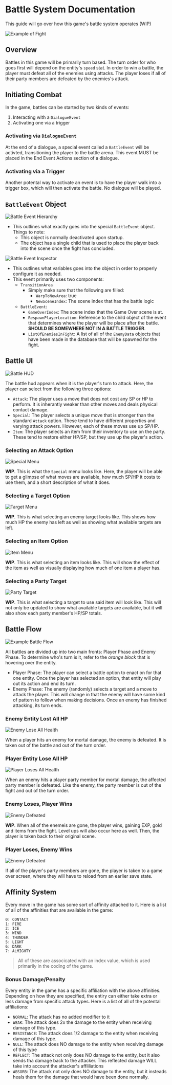 # Battle System Documentation
This guide will go over how this game's battle system operates (WIP)

![Example of Fight](images/BattleEventExample.gif)

## Overview
Battles in this game will be primarily turn based. The turn order for who goes first will depend on the entity's `speed` stat. In order to win a battle, the player must defeat all of the enemies using attacks. The player loses if all of their party members are defeated by the enemies's attack.

## Initiating Combat
In the game, battles can be started by two kinds of events:
1. Interacting with a `DialogueEvent`
2. Activating one via a trigger 

### Activating via `DialogueEvent`
At the end of a dialogue, a special event called a `BattleEvent` will be activted, transitioning the player to the battle arena. This event MUST be placed in the End Event Actions section of a dialogue.

### Activating via a Trigger
Another potental way to activate an event is to have the player walk into a trigger box, which will then activate the battle. No dialogue will be played.

## `BattleEvent` Object
![Battle Event Hierarchy](images/BattleEvent_Hierarchy.png)
- This outlines what exactly goes into the special `BattleEvent` object. Things to note:
  - This object is normally deactivated upon startup.
  - The object has a single child that is used to place the player back into the scene once the fight has concluded.

![Battle Event Inspector](images/BattleEvent_Inspector.png)
- This outlines what variables goes into the object in order to properly configure it as needed.
- This event primarily uses two components:
  - `TransitionArea`
    - Simply make sure that the following are filled:
        - `WarpToNewArea`: true
        - `NewSceneIndex`: The scene index that has the battle logic
  - `BattleEvent`:
    - `GameOverIndex`: The scene index that the Game Over scene is at.
    - `RespawnPlayerLocation`: Reference to the child object of the event that determines where the player will be place after the battle. __SHOULD BE SOMEWHERE NOT IN A BATTLE TRIGGER__.
    - `ListOfEnemiesInFight`: A list of all of the `EnemyData` objects that have been made in the database that will be spawned for the fight.

## Battle UI
![Battle HUD](images/Battle_MainScreen.png)

The battle hud appears when it is the player's turn to attack. Here, the player can select from the following three options:
- `Attack`: The player uses a move that does not cost any SP or HP to perform. It is inherantly weaker than other moves and deals physical contact damage.
- `Special`: The player selects a unique move that is stronger than the standard `Attack` option. These tend to have different properties and varying attack powers. However, each of these moves use up SP/HP.
- `Item`: The player selects an item from their inventory to use on the party. These tend to restore either HP/SP, but they use up the player's action.

### Selecting an Attack Option
![Special Menu](images/Battle_AttackMenu.png)

__WIP__. This is what the `Special` menu looks like. Here, the player will be able to get a glimpse of what moves are available, how much SP/HP it costs to use them, and a short description of what it does.

### Selecting a Target Option
![Target Menu](images/Battle_TargetMenu.png)

__WIP__. This is what selecting an enemy target looks like. This shows how much HP the enemy has left as well as showing what available targets are left.

### Selecting an Item Option
![Item Menu](images/Battle_ItemUsage.png)

__WIP__. This is what selecting an item looks like. This will show the effect of the item as well as visually displaying how much of one item a player has.

### Selecting a Party Target
![Party Target](images/Battle_ItemSelectTarget.png)

__WIP__. This is what selecting a target to use said item will look like. This will not only be updated to show what available targets are available, but it will also show each party member's HP/SP totals.

## Battle Flow
![Example Battle Flow](images/Battle_ExampleTurn.gif)

All battles are divided up into two main fronts: Player Phase and Enemy Phase. To determine who's turn is it, refer to the _orange block_ that is hovering over the entity.
  - Player Phase: The player can select a battle option to enact on for that one entity. Once the player has selected an option, that entity will play out its action and end its turn.
  - Enemy Phase: The enemy (randomly) selects a target and a move to attack the player. This will change in that the enemy will have some kind of pattern to follow when making decisions. Once an enemy has finished attacking, its turn ends.

### Enemy Entity Lost All HP
![Enemy Lose All Health](images/Battle_EnemyDefeated.gif)

When a player hits an enemy for mortal damage, the enemy is defeated. It is taken out of the battle and out of the turn order.

### Player Entity Lose All HP
![Player Loses All Health](images/Battle_PlayerDies.gif)

When an enemy hits a player party member for mortal damage, the affected party member is defeated. Like the enemy, the party member is out of the fight and out of the turn order.

### Enemy Loses, Player Wins
![Enemy Defeated](images/Battle_PlayerWins.gif)

__WIP__. When all of the enemeis are gone, the player wins, gaining EXP, gold and items from the fight. Level ups will also occur here as well. Then, the player is taken back to their original scene.

### Player Loses, Enemy Wins
![Enemy Defeated](images/Battle_PlayerLoses.gif)

If all of the player's party members are gone, the player is taken to a game over screen, where they will have to reload from an earlier save state.

## Affinity System
Every move in the game has some sort of affinity attached to it. Here is a list of all of the affinities that are available in the game:
```
0: CONTACT
1: FIRE
2: ICE
3: WIND
4: THUNDER
5: LIGHT
6: DARK
7: ALMIGHTY
```
> All of these are associcated with an index value, which is used primarily in the coding of the game. 

### Bonus Damage/Penalty
Every entity in the game has a specific affiliation with the above affinities. Depending on how they are specified, the entiry can either take extra or less damage from specific attack types. Here is a list of all of the potental affiliations:
- `NORMAL`: The attack has no added modifier to it
- `WEAK`: The attack does 2x the damage to the entity when receiving damage of this type.
- `RESISTANCE`: The attack does 1/2 damage to the entity when receiving damage of this type.
- `NULL`: The attack does NO damage to the entity when receiving damage of this type
- `REFLECT`: The attack not only does NO damage to the entity, but it also sends tha damage back to the attacker. This reflected damage WILL take into account the attacker's affliliations
- `ABSORB`: The attack not only does NO damage to the entity, but it insteads heals them for the damage that would have been done normally.
